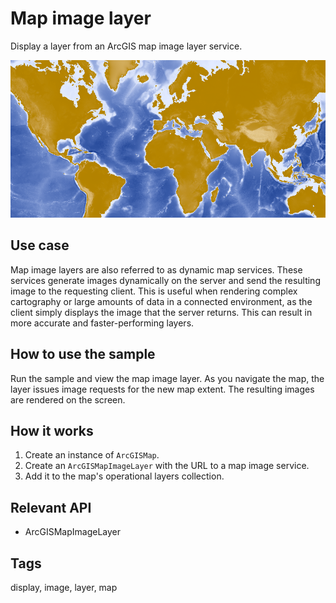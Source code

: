 # Map image layer

Display a layer from an ArcGIS map image layer service.

![Image of map image layer](MapImageLayer.png)

## Use case

Map image layers are also referred to as dynamic map services. These services generate images dynamically on the server and send the resulting image to the requesting client. This is useful when rendering complex cartography or large amounts of data in a connected environment, as the client simply displays the image that the server returns. This can result in more accurate and faster-performing layers.

## How to use the sample

Run the sample and view the map image layer. As you navigate the map, the layer issues image requests for the new map extent. The resulting images are rendered on the screen.

## How it works

1. Create an instance of `ArcGISMap`.
2. Create an `ArcGISMapImageLayer` with the URL to a map image service.
3. Add it to the map's operational layers collection.

## Relevant API

* ArcGISMapImageLayer

## Tags

display, image, layer, map
